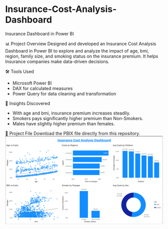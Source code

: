 # Insurance-Cost-Analysis-Dashboard
Insurance Dashboard in Power BI

📊 Project Overview
Designed and developed an Insurance Cost Analysis Dashboard in Power BI to explore and analyze the impact of age, bmi, region, family size, and smoking status on the insurance premium. It helps Insurance companies make data-driven decisions.

🛠️ Tools Used
* Microsoft Power BI
* DAX for calculated measures
* Power Query for data cleaning and transformation

🧠 Insights Discovered
* With age and bmi, insurance premium increases steadily.
* Smokers pays significantly higher premium than Non-Smokers.
* Males have slightly higher premium than females.

📁 Project File
Download the PBIX file directly from this repository.
![Insurance Cost Analysis Dashboard](https://github.com/maulik-vyas/Insurance-Cost-Analysis-Dashboard/blob/main/Insurance%20Cost%20Analysis%20Dashboard.png)
